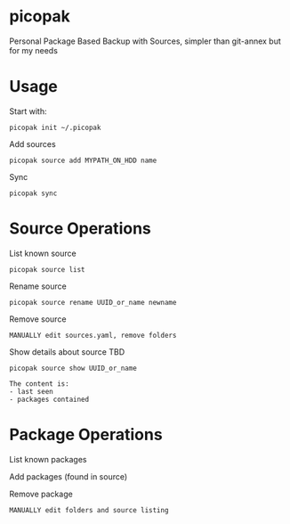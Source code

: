 # picopak
Personal Package Based Backup with Sources, simpler than git-annex but for my needs


# Usage

Start with:

	picopak init ~/.picopak

Add sources

	picopak source add MYPATH_ON_HDD name

Sync

	picopak sync

# Source Operations

List known source

	picopak source list

Rename source

	picopak source rename UUID_or_name newname

Remove source

	MANUALLY edit sources.yaml, remove folders

Show details about source TBD

	picopak source show UUID_or_name

	The content is:
	- last seen
	- packages contained

# Package Operations

List known packages

Add packages (found in source)

Remove package
	
	MANUALLY edit folders and source listing